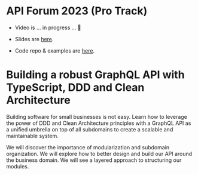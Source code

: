# API Forum 2023 (Pro Track)

- Video is ... in progress ... 🚧

- Slides are [here](https://docs.google.com/presentation/d/1jE9LbLek7HWneV4Rmwg7VVEHK9YshZnZQJmvewolAe4/edit?usp=sharing).

- Code repo & examples are [here](https://github.com/petarivanovv9/graphql-api-ts-ddd-clean-architecture).

# Building a robust GraphQL API with TypeScript, DDD and Clean Architecture

Building software for small businesses is not easy. Learn how to leverage the power of DDD and Clean Architecture principles with a GraphQL API as a unified umbrella on top of all subdomains to create a scalable and maintainable system.

We will discover the importance of modularization and subdomain organization. We will explore how to better design and build our API around the business domain. We will see a layered approach to structuring our modules.
